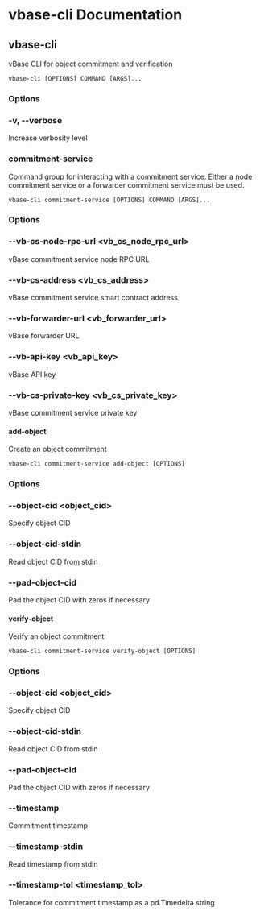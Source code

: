 # vbase-cli Documentation

## vbase-cli

vBase CLI for object commitment and verification

```shell
vbase-cli [OPTIONS] COMMAND [ARGS]...
```

### Options

### -v, --verbose

Increase verbosity level

### commitment-service

Command group for interacting with a commitment service. Either a node commitment service or a forwarder commitment service must be used.

```shell
vbase-cli commitment-service [OPTIONS] COMMAND [ARGS]...
```

### Options

### --vb-cs-node-rpc-url <vb_cs_node_rpc_url>

vBase commitment service node RPC URL

### --vb-cs-address <vb_cs_address>

vBase commitment service smart contract address

### --vb-forwarder-url <vb_forwarder_url>

vBase forwarder URL

### --vb-api-key <vb_api_key>

vBase API key

### --vb-cs-private-key <vb_cs_private_key>

vBase commitment service private key

#### add-object

Create an object commitment

```shell
vbase-cli commitment-service add-object [OPTIONS]
```

### Options

### --object-cid <object_cid>

Specify object CID

### --object-cid-stdin

Read object CID from stdin

### --pad-object-cid

Pad the object CID with zeros if necessary

#### verify-object

Verify an object commitment

```shell
vbase-cli commitment-service verify-object [OPTIONS]
```

### Options

### --object-cid <object_cid>

Specify object CID

### --object-cid-stdin

Read object CID from stdin

### --pad-object-cid

Pad the object CID with zeros if necessary

### --timestamp <timestamp>

Commitment timestamp

### --timestamp-stdin

Read timestamp from stdin

### --timestamp-tol <timestamp_tol>

Tolerance for commitment timestamp as a pd.Timedelta string
